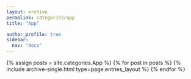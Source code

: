 ```yaml
---
layout: archive
permalink: categories/app
title: "App"

author_profile: true
sidebar:
  nav: "docs"
---
```


{% assign posts = site.categories.App %}
{% for post in posts %} 
	{% include archive-single.html type=page.entries_layout %} 
{% endfor %}